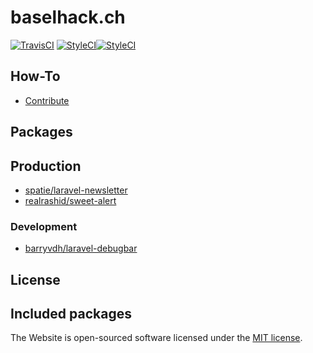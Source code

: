 # baselhack.ch

<p align="center">

<a href="https://travis-ci.org/BaselHack/baselhack.ch"><img src="https://travis-ci.org/BaselHack/baselhack.ch.svg?branch=master" alt="TravisCI"></a>
<a href="https://github.styleci.io/repos/128032413"><img src="https://github.styleci.io/repos/128032413/shield?branch=master" alt="StyleCI"></a><a href="https://opensource.org/licenses/MIT"><img src="https://img.shields.io/badge/License-MIT-yellow.svg" alt="StyleCI"></a>

</p>

## How-To
- [Contribute](https://github.com/BaselHack/baselhack.ch/wiki/How-To-Contribute)

## Packages

## Production 

- [spatie/laravel-newsletter](https://github.com/spatie/laravel-newsletter)
- [realrashid/sweet-alert](https://github.com/realrashid/sweet-alert)

### Development

- [barryvdh/laravel-debugbar](https://github.com/barryvdh/laravel-debugbar)

## License


## Included packages


The Website is open-sourced software licensed under the [MIT license](https://opensource.org/licenses/MIT).
